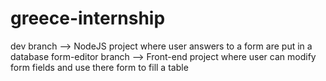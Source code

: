 # greece-internship

dev branch --> NodeJS project where user answers to a form are put in a database
form-editor branch --> Front-end project where user can modify form fields and use there form to fill a table
